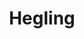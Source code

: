 ---
pid: fs388
title: Hegling
location_transcription: 
coordinates: "[-75.150492276286, 39.955148674892]"
zipcode: '19106'
gen_neighborhood: Center City
neighborhood: Society Hill,Old City
outside_phl: 
age: '56'
age_range: 50-59
instagram: 
image_file_name: fs_388.jpg
proposal_transcription: A tribute to the doctors, nurses and medical researches in
  Philadelphia
topic: Health
topic_summary: 0, 0
type: Other No Form
keywords_other: Medicine, health professionals
credit: Clayton
image_labels: 
twitter: 
facebook: 
permalink: "/monuments/fs388/"
layout: item-page
---